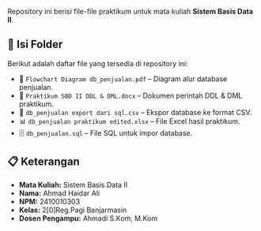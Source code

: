 Repository ini berisi file-file praktikum untuk mata kuliah **Sistem Basis Data II**.  

## 📂 Isi Folder
Berikut adalah daftar file yang tersedia di repository ini:  

- 📄 `Flowchart Diagram db_penjualan.pdf` – Diagram alur database penjualan.  
- 📄 `Praktikum SBD II DDL & DML.docx` – Dokumen perintah DDL & DML praktikum.  
- 📄 `db_penjualan export dari sql.csv` – Ekspor database ke format CSV.  
- 📊 `db_penjualan praktikum edited.xlsx` – File Excel hasil praktikum.  
- 🗄️ `db_penjualan.sql` – File SQL untuk impor database.  

## 📋 Keterangan
- **Mata Kuliah:** Sistem Basis Data II  
- **Nama:** Ahmad Haidar Ali  
- **NPM:** 2410010303  
- **Kelas:** 2[0]Reg.Pagi Banjarmasin  
- **Dosen Pengampu:** Ahmadi S.Kom, M.Kom  
 
